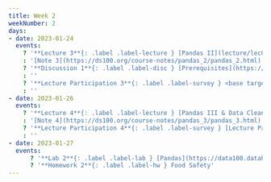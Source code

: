 ```yaml
---
title: Week 2
weekNumber: 2
days:
- date: 2023-01-24
  events:
    ? '**Lecture 3**{: .label .label-lecture } [Pandas II](lecture/lec03)'
    : '[Note 3](https://ds100.org/course-notes/pandas_2/pandas_2.html)'
    ? '**Discussion 1**{: .label .label-disc } [Prerequisites](https://drive.google.com/file/d/1714JJm4pn4_x6hMyHkoXOFCoo6E7c0ge/view?usp=sharing)' 
    : ''
    ? '**Lecture Participation 3**{: .label .label-survey } <base target="_blank"> [Lecture Participation 3](https://app.sli.do/event/4FZhp2UeWxkEcZxhds62tS/embed/polls/c84e1607-960f-4c04-9ddc-7ebdc10317c2)'
    : ''
- date: 2023-01-26
  events:
    ? '**Lecture 4**{: .label .label-lecture } [Pandas III & Data Cleaning](lecture/lec04)'
    : '[Note 4](https://ds100.org/course-notes/pandas_3/pandas_3.html)'
    ? '**Lecture Participation 4**{: .label .label-survey } [Lecture Participation 4](https://app.sli.do/event/fKjYgbQt4owcdZw5ZoP9RH/embed/polls/e5c0ffb4-66d8-4e02-bf08-0f77c9f8f67a)'
    : ''
- date: 2023-01-27
  events:
      ? '**Lab 2**{: .label .label-lab } [Pandas](https://data100.datahub.berkeley.edu/hub/user-redirect/git-pull?repo=https%3A%2F%2Fgithub.com%2FDS-100%2Fsp23&branch=main&urlpath=lab%2Ftree%2Fsp23%2Flab%2Flab02%2Flab02.ipynb)'
      ? '**Homework 2**{: .label .label-hw } Food Safety'
---
```

